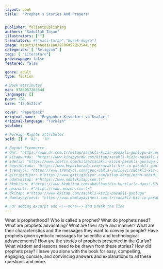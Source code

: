 ```yaml
---
layout: book
title:  "Prophet’s Stories And Prayers"


publisher: foliantpublishing
authors: "Sadullah Taşan"
illustrators: [""]
translators: #["naci-turan","burak-dogru"]
image: assets/images/ean/9786057263544.jpg
categories: [ "Religion" ]
tags: [ "Literature"]
previewpage: false
featured: false

genre: adult
type: fiction

# Book attributes
ean: 9786057263544
languages: []
page: 128
size: "13,5x21cm"

cover: "Paperback"
original-name:  "Peygamber Kıssaları ve Duaları"
original-language: "Turkish"
youtube:

# Foreign Rights attributes
sold: [] # 'AZ', 'TR'

# Buyout Ecommerce
# dnr: "https://www.dr.com.tr/kitap/sacakli-kizin-pasakli-gunlugu-2/cocuk-ve-genclik/genclik-10-yas/roman-oyku/urunno=0001893059001"
# kitapyurdu: "https://www.kitapyurdu.com/kitap/sacakli-kizin-pasakli-gunlugu-2-/560122.html&filter_name=Sa%C3%A7akl%C4%B1+K%C4%B1z%27%C4%B1n+Pasakl%C4%B1+G%C3%BCnl%C3%BC%C4%9F%C3%BC+2"
# idefix: "https://www.idefix.com/kitap/sacakli-kizin-pasakli-gunlugu-2/cocuk-ve-genclik/genclik-10-yas/roman-oyku/urunno=0001893059001"
# hepsiburada: "https://www.hepsiburada.com/sacakli-kiz-in-pasakli-gunlugu-2-damla-yayinevi-p-HBV000012ER86"
# trendyol: "https://www.trendyol.com/genc-damla-yayinevi/sacakli-kiz-in-pasakli-gunlugu-2-p-54825777"
# gittigidiyor: #"https://www.gittigidiyor.com/kitap-dergi/ezan-sehidi-adnan-menderes_pdp_732728793"
# odatvkitap: #"https://www.odatvkitap.com.tr"
# bkmkitap: #"https://www.bkmkitap.com/abdulhamidin-kurtlarla-dansi-578226"
# amazontr: #"https://www.amazon.com.tr"
# dkitap: #"https://www.dkitap.com/sacakli-kizin-pasakli-gunlugu"
# damlayayinevi: "https://www.damlayayinevi.com.tr/sacakli-kiz-in-pasakli-gunlugu-2-bu-iste-bi-terslik-var"

# For adding excerpt add <!--more--> and break the line
---
```

What is prophethood? Who is called a prophet? What do prophets need? What are prophets
advocating? What are their style and manner?
What are their characteristics and the messages
they want to convey to people? Have prophets
given symbolic messages for scientific and technological advancements? How are the stories of
prophets presented in the Qur’an? What wisdom
and lessons need to be drawn from these stories?
How did prophets pray? I leave you alone with the
book for easy, compelling, engaging, concise, and
convincing answers and explanations to all these
questions and more.
<!--more--> 

